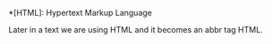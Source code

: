 *[HTML]: Hypertext Markup Language

Later in a text we are using HTML and it becomes an abbr tag HTML.